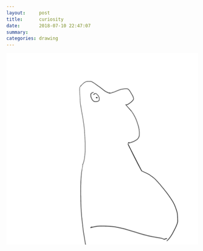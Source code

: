 ```yaml
---
layout:     post
title:      curiosity
date:       2018-07-10 22:47:07
summary:    
categories: drawing
---
```

![curiosity](/images/diary/curiosity.png ".")
